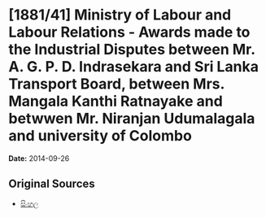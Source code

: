 # [1881/41] Ministry of Labour and Labour Relations - Awards made to the Industrial Disputes between Mr. A. G. P. D. Indrasekara and Sri Lanka Transport Board, between Mrs. Mangala Kanthi Ratnayake and betwwen Mr. Niranjan Udumalagala and university of Colombo

**Date:** 2014-09-26

## Original Sources

- [සිංහල](https://documents.gov.lk/view/extra-gazettes/2014/9/1881-41_S.pdf)
